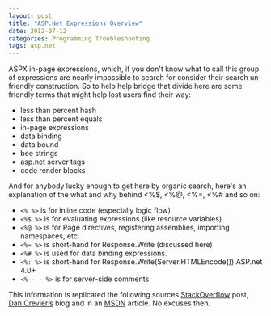```yaml
---
layout: post
title: "ASP.Net Expressions Overview"
date: 2012-07-12
categories: Programming Troubleshooting
tags: asp.net
---
```


ASPX in-page expressions, which, if you don't know what to call this group of expressions are nearly impossible to search for consider their search un-friendly construction. So to help help bridge that divide here are some friendly terms that might help lost users find their way:

* less than percent hash
* less than percent equals
* in-page expressions
* data binding
* data bound
* bee strings
* asp.net server tags
* code render blocks

And for anybody lucky enough to get here by organic search, here's an explanation of the what and why behind <%$, <%@, <%=, <%# and so on:

* `<% %>` is for inline code (especially logic flow)
* `<%$ %>` is for evaluating expressions (like resource variables)
* `<%@ %>` is for Page directives, registering assemblies, importing namespaces, etc.
* `<%= %>` is short-hand for Response.Write (discussed here)
* `<%# %>` is used for data binding expressions.
* `<%: %>` is short-hand for Response.Write(Server.HTMLEncode()) ASP.net 4.0+
* `<%-- --%>` is for server-side comments

This information is replicated the following sources [StackOverflow][stackoverflow] post, [Dan Crevier’s][dancre] blog and in an [MSDN][d5bd1tad] article. No excuses then.

[stackoverflow]: http://stackoverflow.com/questions/957284/whats-the-deal
[dancre]: http://blogs.msdn.com/b/dancre/archive/2007/02/13/the-difference-between-lt-and-lt-in-asp-net.aspx
[d5bd1tad]: http://msdn.microsoft.com/en-us/library/d5bd1tad.aspx